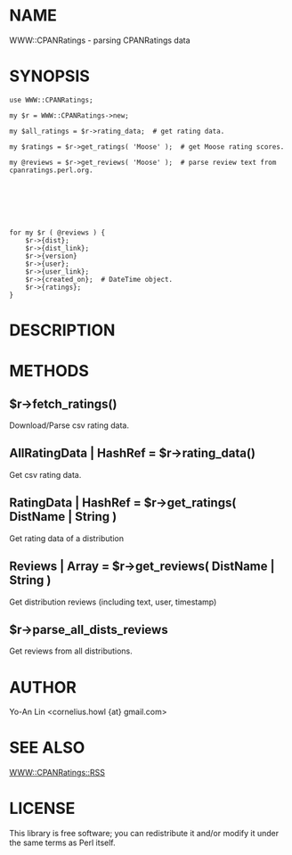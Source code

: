# NAME

WWW::CPANRatings - parsing CPANRatings data

# SYNOPSIS

    use WWW::CPANRatings;

    my $r = WWW::CPANRatings->new;

    my $all_ratings = $r->rating_data;  # get rating data.

    my $ratings = $r->get_ratings( 'Moose' );  # get Moose rating scores.

    my @reviews = $r->get_reviews( 'Moose' );  # parse review text from cpanratings.perl.org.







    for my $r ( @reviews ) {
        $r->{dist};
        $r->{dist_link};
        $r->{version}
        $r->{user};
        $r->{user_link};
        $r->{created_on};  # DateTime object.
        $r->{ratings};
    }

# DESCRIPTION

# METHODS

## $r->fetch_ratings()

Download/Parse csv rating data.

## AllRatingData | HashRef = $r->rating_data()

Get csv rating data.

## RatingData | HashRef = $r->get_ratings( DistName | String )

Get rating data of a distribution

## Reviews | Array = $r->get_reviews( DistName | String )

Get distribution reviews (including text, user, timestamp)

## $r->parse_all_dists_reviews

Get reviews from all distributions.

# AUTHOR

Yo-An Lin <cornelius.howl {at} gmail.com>

# SEE ALSO

[WWW::CPANRatings::RSS](http://search.cpan.org/perldoc?WWW::CPANRatings::RSS)

# LICENSE

This library is free software; you can redistribute it and/or modify
it under the same terms as Perl itself.